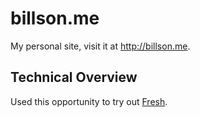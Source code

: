 # billson.me 

My personal site, visit it at http://billson.me.

## Technical Overview

Used this opportunity to try out [Fresh](https://fresh.deno.dev/). 